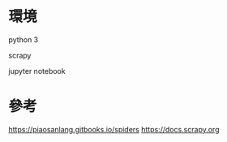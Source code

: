 # 環境
python 3

scrapy

jupyter notebook



# 參考

https://piaosanlang.gitbooks.io/spiders
https://docs.scrapy.org